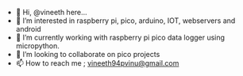 - 👋 Hi, @vineeth here...
- 👀 I’m interested in raspberry pi, pico, arduino, IOT, webservers and android
- 🌱 I’m currently working with raspberry pi pico data logger using micropython.
- 💞️ I’m looking to collaborate on pico projects
- 📫 How to reach me ;  vineeth94pvinu@gmail.com

<!---
vineethpico/vineethpico is a ✨ special ✨ repository because its `README.md` (this file) appears on your GitHub profile.
You can click the Preview link to take a look at your changes.
--->
